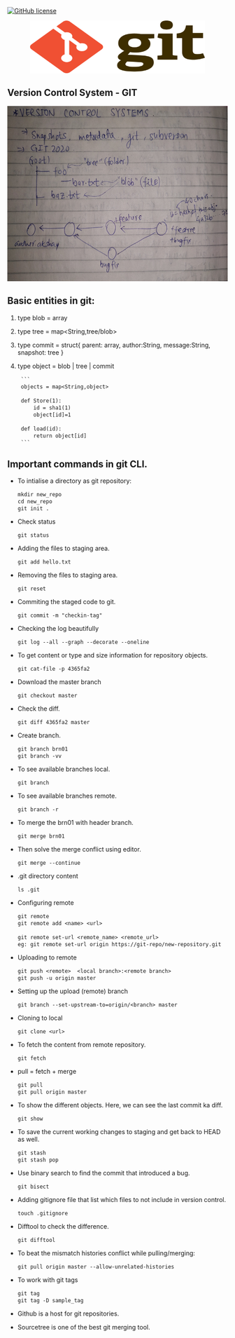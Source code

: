 [![GitHub license](https://img.shields.io/badge/license-MIT-blue.svg)](https://github.com/akshaychaudhari/cheatsheets-notes/blob/master/LICENSE)

<p align="center">
  <img width="400" height="120" src="img/git.png">
</p>

## Version Control System - GIT
<p align="center">
  <img width="600" height="400" src="img/git_branches.jpg">
</p>

## Basic entities in git:
1. type blob = array<byte>
2. type tree = map<String,tree/blob>
3. type commit = struct{
				parent: array<commit>,
				author:String,
				message:String,
				snapshot: tree
				}
4. type object = blob | tree | commit

		```
		objects = map<String,object>

		def Store(1):
			id = sha1(1)
			object[id]=1

		def load(id):
			return object[id]
		```

## Important commands in git CLI.

* To intialise a directory as git repository:
	```
	mkdir new_repo
	cd new_repo
	git init .
	```
* Check status
	```
	git status
	```
	
* Adding the files to staging area.
	```
	git add hello.txt
	```

* Removing the files to staging area.
	```
	git reset
	```
	
* Commiting the staged code to git.	
	```
	git commit -m "checkin-tag"
	```
	
* Checking the log beautifully
	```
	git log --all --graph --decorate --oneline
	```
		
* To get content or type and size information for repository objects.
	```
	git cat-file -p 4365fa2
	```
	
* Download the master branch
	```
	git checkout master
	```	

* Check the diff.
	```
	git diff 4365fa2 master
	```
	
* Create branch.
	```
	git branch brn01
	git branch -vv
	```	

* To see available branches local.
	```
	git branch 
	```
* To see available branches remote.
	```
	git branch -r
	```

* To merge the brn01 with  header branch.
	```
	git merge brn01
	```
	
* Then solve the merge conflict using editor.
	```
	git merge --continue
	```

* .git directory content
	```
	ls .git 
	```

* Configuring remote
	```
	git remote
	git remote add <name> <url>
	
	git remote set-url <remote_name> <remote_url>
	eg: git remote set-url origin https://git-repo/new-repository.git
	```

* Uploading to remote
	```
	git push <remote>  <local branch>:<remote branch>
	git push -u origin master
	```

* Setting up the upload (remote) branch
	```
	git branch --set-upstream-to=origin/<branch> master
	```

* Cloning to local
	```
	git clone <url>
	```

* To fetch the content from remote repository.
	```
	git fetch
	```

* pull = fetch + merge
	```
	git pull
	git pull origin master
	```

*  To show the different objects. Here, we can see the last commit ka diff.
	```
	git show
	```

* To save the current working changes to staging and get back to HEAD as well.
	```
	git stash
	git stash pop
	```

* Use binary search to find the commit that introduced a bug.
	```
	git bisect
	```

* Adding gitignore file that list which files to not include in version control.
	```
	touch .gitignore
	```

* Difftool to check the difference.
	```
	git difftool
	```

* To beat the mismatch histories conflict while pulling/merging:
	```
	git pull origin master --allow-unrelated-histories
	```

* To work with git tags
	```
	git tag
	git tag -D sample_tag
	```
* Github is a host for git repositories.
* Sourcetree is one of the best git merging tool.

